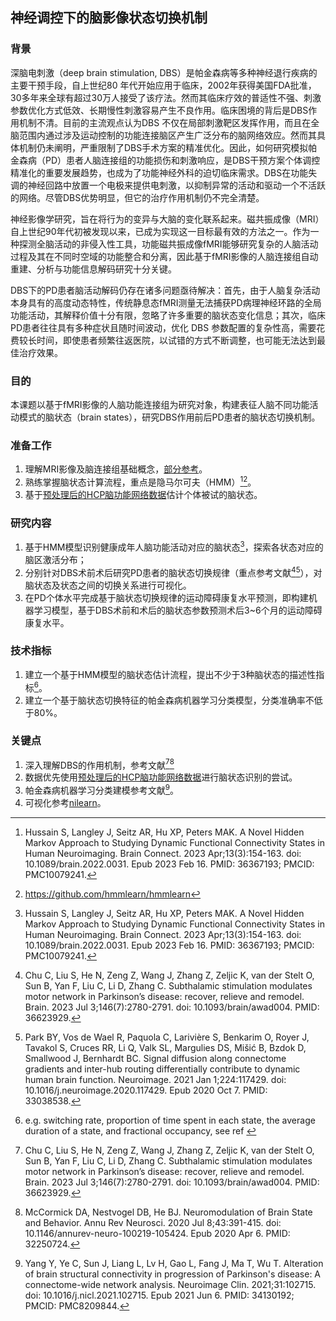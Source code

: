 ## 神经调控下的脑影像状态切换机制
### 背景
深脑电刺激（deep brain stimulation, DBS）是帕金森病等多种神经退行疾病的主要干预手段，自上世纪80 年代开始应用于临床，2002年获得美国FDA批准，30多年来全球有超过30万人接受了该疗法。然而其临床疗效的普适性不强、刺激参数优化方式低效、长期慢性刺激容易产生不良作用。临床困境的背后是DBS作用机制不清。目前的主流观点认为DBS 不仅在局部刺激靶区发挥作用，而且在全脑范围内通过涉及运动控制的功能连接脑区产生广泛分布的脑网络效应。然而其具体机制仍未阐明，严重限制了DBS手术方案的精准优化。因此，如何研究模拟帕金森病（PD）患者人脑连接组的功能损伤和刺激响应，是DBS干预方案个体调控精准化的重要发展趋势，也成为了功能神经外科的迫切临床需求。DBS在功能失调的神经回路中放置一个电极来提供电刺激，以抑制异常的活动和驱动一个不活跃的网络。尽管DBS优势明显，但它的治疗作用机制仍不完全清楚。

神经影像学研究，旨在将行为的变异与大脑的变化联系起来。磁共振成像（MRI）自上世纪90年代初被发现以来，已成为实现这一目标最有效的方法之一。作为一种探测全脑活动的非侵入性工具，功能磁共振成像fMRI能够研究复杂的人脑活动过程及其在不同时空域的功能整合和分离，因此基于fMRI影像的人脑连接组自动重建、分析与功能信息解码研究十分关键。

DBS下的PD患者脑活动解码仍存在诸多问题亟待解决：首先，由于人脑复杂活动本身具有的高度动态特性，传统静息态fMRI测量无法捕获PD病理神经环路的全局功能活动，其解释价值十分有限，忽略了许多重要的脑状态变化信息；其次，临床PD患者往往具有多种症状且随时间波动，优化 DBS 参数配置的复杂性高，需要花费较长时间，即使患者频繁往返医院，以试错的方式不断调整，也可能无法达到最佳治疗效果。

### 目的
本课题以基于fMRI影像的人脑功能连接组为研究对象，构建表征人脑不同功能活动模式的脑状态（brain states），研究DBS作用前后PD患者的脑状态切换机制。

### 准备工作
1. 理解MRI影像及脑连接组基础概念，[部分参考](https://github.com/chenfei-ye/students_proj)。
2. 熟练掌握脑状态计算流程，重点是隐马尔可夫（HMM）[^36367193][^hmm]。
3. 基于[预处理后的HCP脑功能网络数据](https://github.com/chenfei-ye/students_proj#hcp%E6%95%B0%E6%8D%AE)估计个体被试的脑状态。


### 研究内容
1. 基于HMM模型识别健康成年人脑功能活动对应的脑状态[^36367193]，探索各状态对应的脑区激活分布；
2. 分别针对DBS术前术后研究PD患者的脑状态切换规律（重点参考文献[^36623929][^33038538]），对脑状态及状态之间的切换关系进行可视化。
3. 在PD个体水平完成基于脑状态切换规律的运动障碍康复水平预测，即构建机器学习模型，基于DBS术前和术后的脑状态参数预测术后3~6个月的运动障碍康复水平。

### 技术指标
1. 建立一个基于HMM模型的脑状态估计流程，提出不少于3种脑状态的描述性指标[^metrics]。
2. 建立一个基于脑状态切换特征的帕金森病机器学习分类模型，分类准确率不低于80%。

### 关键点
1. 深入理解DBS的作用机制，参考文献[^36623929][^32250724]
2. 数据优先使用[预处理后的HCP脑功能网络数据](https://github.com/chenfei-ye/students_proj#hcp%E6%95%B0%E6%8D%AE)进行脑状态识别的尝试。
3. 帕金森病机器学习分类建模参考文献[^34130192]。
4. 可视化参考[nilearn](https://nilearn.github.io/dev/index.html)。

[^36367193]: Hussain S, Langley J, Seitz AR, Hu XP, Peters MAK. A Novel Hidden Markov Approach to Studying Dynamic Functional Connectivity States in Human Neuroimaging. Brain Connect. 2023 Apr;13(3):154-163. doi: 10.1089/brain.2022.0031. Epub 2023 Feb 16. PMID: 36367193; PMCID: PMC10079241.
[^33038538]: Park BY, Vos de Wael R, Paquola C, Larivière S, Benkarim O, Royer J, Tavakol S, Cruces RR, Li Q, Valk SL, Margulies DS, Mišić B, Bzdok D, Smallwood J, Bernhardt BC. Signal diffusion along connectome gradients and inter-hub routing differentially contribute to dynamic human brain function. Neuroimage. 2021 Jan 1;224:117429. doi: 10.1016/j.neuroimage.2020.117429. Epub 2020 Oct 7. PMID: 33038538.
[^hmm]: https://github.com/hmmlearn/hmmlearn
[^metrics]: e.g. switching rate, proportion of time spent in each state, the average duration of a state, and fractional occupancy, see ref [^36367193]
[^36623929]: Chu C, Liu S, He N, Zeng Z, Wang J, Zhang Z, Zeljic K, van der Stelt O, Sun B, Yan F, Liu C, Li D, Zhang C. Subthalamic stimulation modulates motor network in Parkinson’s disease: recover, relieve and remodel. Brain. 2023 Jul 3;146(7):2780-2791. doi: 10.1093/brain/awad004. PMID: 36623929.
[^32250724]: McCormick DA, Nestvogel DB, He BJ. Neuromodulation of Brain State and Behavior. Annu Rev Neurosci. 2020 Jul 8;43:391-415. doi: 10.1146/annurev-neuro-100219-105424. Epub 2020 Apr 6. PMID: 32250724.
[^34130192]: Yang Y, Ye C, Sun J, Liang L, Lv H, Gao L, Fang J, Ma T, Wu T. Alteration of brain structural connectivity in progression of Parkinson's disease: A connectome-wide network analysis. Neuroimage Clin. 2021;31:102715. doi: 10.1016/j.nicl.2021.102715. Epub 2021 Jun 6. PMID: 34130192; PMCID: PMC8209844.
